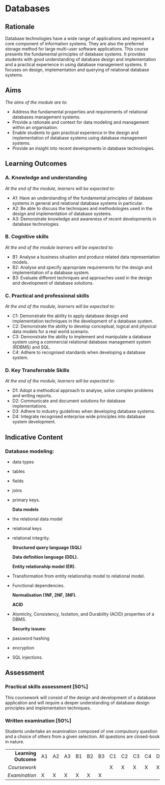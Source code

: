 # Databases

## Rationale

Database technologies have a wide range of applications and represent a core component of information systems. They are also the preferred storage method for large multi-user software applications. This course presents the fundamental principles of database systems. It provides students with good understanding of database design and implementation and a practical experience in using database management systems. It focuses on design, implementation and querying of relational database systems.

## Aims

_The aims of the module are to:_

* Address the fundamental properties and requirements of relational databases management systems.
* Provide a rationale and context for data modeling and management within an organisation.
* Enable students to gain practical experience in the design and implementation of database systems using database management systems.
* Provide an insight into recent developments in database technologies.

## Learning Outcomes

### A. Knowledge and understanding

_At the end of the module, learners will be expected to:_

* A1: Have an understanding of the fundamental principles of database systems in general and relational database systems in particular.
* A2: Be able to discuss the techniques and methodologies used in the design and implementation of database systems.
* A3: Demonstrate knowledge and awareness of recent developments in database technologies.

### B. Cognitive skills

_At the end of the module learners will be expected to:_

* B1: Analyse a business situation and produce related data representation models.
* B2: Analyse and specify appropriate requirements for the design and implementation of a database system.
* B3: Evaluate different techniques and approaches used in the design and development of database solutions.

### C. Practical and professional skills

_At the end of the module, learners will be expected to:_

* C1: Demonstrate the ability to apply database design and implementation techniques in the development of a database system.
* C2: Demonstrate the ability to develop conceptual, logical and physical data models for a real world scenario. 
* C3: Demonstrate the ability to implement and manipulate a database system using a commercial relational database management system \(RDBMS\) and SQL.
* C4: Adhere to recognised standards when developing a database system.

### D. Key Transferrable Skills

_At the end of the module, learners will be expected to:_

* D1: Adopt a methodical approach to analyse, solve complex problems and writing reports.
* D2: Communicate and document solutions for database implementations.
* D3: Adhere to industry guidelines when developing database systems.
* D4: Integrate recognised enterprise wide principles into database system development.

## Indicative Content

### Database modeling:

* data types 
* tables 
* fields 
* joins 
* primary keys.

  **Data models**

* the relational data model
* relational keys
* relational integrity.

  **Structured query language \(SQL\)**

  **Data definition language \(DDL\).**

  **Entity relationship model \(ER\).**

* Transformation from entity relationship model to relational model.
* Functional dependencies. 

  **Normalisation \(1NF, 2NF, 3NF\).**

  **ACID**

* Atomicity, Consistency, Isolation, and Durability \(ACID\) properties of a DBMS.

  **Security issues:**

* password hashing
* encryption
* SQL injections.

## Assessment

### Practical skills assessment \[50%\]

This coursework will consist of the design and development of a database application and will require a deeper understanding of database design principles and implementation techniques.

### Written examination \[50%\]

Students undertake an examination composed of one compulsory question and a choice of others from a given selection. All questions are closed-book in nature.

|  |  |  |  |  |  |  |  |  |  |  |  |  |  |  |
| ---: | :--- | :--- | :--- | :--- | :--- | :--- | :--- | :--- | :--- | :--- | :--- | :--- | :--- | :--- |
| **Learning Outcome** | A1 | A2 | A3 | B1 | B2 | B3 | C1 | C2 | C3 | C4 | D1 | D2 | D3 | D4 |
| _Coursework_ |  |  |  |  |  |  | X | X | X | X | X | X | X | X |
| _Examination_ | X | X | X | X | X | X |  |  |  |  |  |  |  |  |

